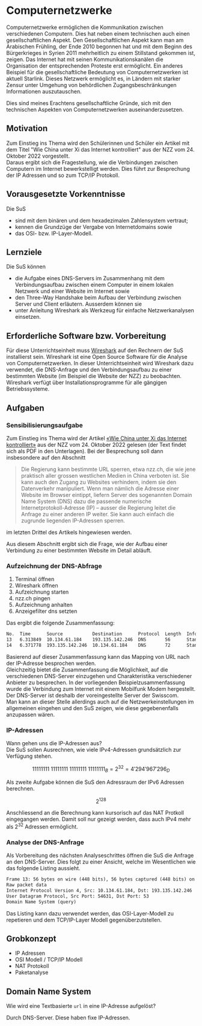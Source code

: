 # Computernetzwerke

Computernetzwerke ermöglichen die Kommunikation zwischen verschiedenen
Computern. Dies hat neben einem technischen auch einen
gesellschaftlichen Aspekt. Den Gesellschaftlichen Aspekt kann man am
Arabischen Frühling, der Ende 2010 begonnen hat und mit dem Beginn des
Bürgerkrieges in Syrien 2011 mehrheitlich zu einem Stillstand gekommen
ist, zeigen. Das Internet hat mit seinen Kommunikationskanälen die
Organisation der entsprechenden Proteste erst ermöglicht. Ein anderes
Beispiel für die gesellschaftliche Bedeutung von Computernetzwerken ist
aktuell Starlink. Dieses Netzwerk ermöglicht es, in Ländern mit starker
Zensur unter Umgehung von behördlichen Zugangsbeschränkungen
Informationen auszutauschen.

Dies sind meines Erachtens gesellschaftliche Gründe, sich mit den
technischen Aspekten von Computernetzwerken auseinanderzusetzen.  

## Motivation

Zum Einstieg ins Thema wird den Schülerinnen und Schüler ein Artikel mit
dem Titel "Wie China unter Xi das Internet kontrolliert" aus der NZZ vom
24\. Oktober 2022 vorgestellt.  
Daraus ergibt sich die Fragestellung, wie die Verbindungen zwischen
Computern im Internet bewerkstelligt werden. Dies führt zur Besprechung
der IP Adressen und so zum TCP/IP Protokoll.

## Vorausgesetzte Vorkenntnisse

Die SuS 

- sind mit dem binären und dem hexadezimalen Zahlensystem vertraut;
- kennen die Grundzüge der Vergabe von Internetdomains sowie
- das OSI- bzw. IP-Layer-Modell.

## Lernziele

Die SuS können

- die Aufgabe eines DNS-Servers im Zusammenhang mit dem
  Verbindungsaufbau zwischen einem Computer in einem lokalen Netzwerk
  und einer Website im Internet sowie
- den Three-Way Handshake beim Aufbau der Verbindung zwischen Server und
  Client erläutern. Ausserdem können sie
- unter Anleitung Wireshark als Werkzeug für einfache Netzwerkanalysen
  einsetzen. 


## Erforderliche Software bzw. Vorbereitung

Für diese Unterrichtseinheit muss
[Wireshark](https://www.wireshark.org/)
auf den Rechnern der SuS installierst sein. Wireshark ist eine Open
Source Software für die Analyse von Computernetzwerken. In dieser
Unterrichtseinheit wird Wireshark dazu verwendet, die DNS-Anfrage und
den Verbindungsaufbau zu einer bestimmten Website (im Beispiel die
Website der NZZ) zu beobachten.  
Wireshark verfügt über
Installationsprogramme für alle gängigen Betriebssysteme.

## Aufgaben

### Sensibilisierungsaufgabe

Zum Einstieg ins Thema wird der Artikel 
[«Wie China unter Xi das Internet
kontrolliert»](https://www.nzz.ch/technologie/wie-china-unter-xi-das-internet-kontrolliert-ld.1708411)
aus der NZZ vom 24. Oktober 2022 gelesen (der Text findet sich als PDF
in den Unterlagen). Bei der Besprechung soll dann insbesondere auf den
Abschnitt 

>Die Regierung kann bestimmte URL sperren, etwa nzz.ch, die wie jene
>praktisch aller grossen westlichen Medien in China verboten ist. Sie
>kann auch den Zugang zu Websites verhindern, indem sie den Datenverkehr
>manipuliert. Wenn man nämlich die Adresse einer Website im Browser
>eintippt, liefern Server des sogenannten Domain Name System (DNS) dazu
>die passende numerische Internetprotokoll-Adresse (IP) – ausser die
>Regierung leitet die Anfrage zu einer anderen IP weiter. Sie kann auch
>einfach die zugrunde liegenden IP-Adressen sperren. 

im letzten Drittel des Artikels hingewiesen werden.

Aus diesem Abschnitt ergibt sich die Frage, wie der Aufbau einer
Verbindung zu einer bestimmten Website im Detail abläuft.

### Aufzeichnung der DNS-Abfrage

1. Terminal öffnen
2. Wireshark öffnen
3. Aufzeichnung starten
4. nzz.ch pingen
5. Aufzeichnung anhalten 
6. Anzeigefilter dns setzten

Das ergibt die folgende Zusammenfassung:

```txt
No.  Time      Source           Destination      Protocol  Length  Info
13   6.313849  10.134.61.184    193.135.142.246  DNS       56      Standard query 0x9e0b A www.nzz.ch
14   6.371778  193.135.142.246  10.134.61.184    DNS       72      Standard query response 0x9e0b A www.nzz.ch A 194.40.217.80
```

Basierend auf dieser Zusammenfassung kann das Mapping von URL nach der
IP-Adresse besprochen werden.  
Gleichzeitig bietet die Zusammenfassung die Möglichkeit, auf die
verschiedenen DNS-Server einzugehen und Charakteristika verschiedener
Anbieter zu besprechen. In der vorliegenden Beispielzusammenfassung
wurde die Verbindung zum Internet mit einem Mobilfunk Modem hergestellt.
Der DNS-Server ist deshalb der voreingestellte Server der Swisscom.  
Man kann an dieser Stelle allerdings auch auf die Netzwerkeinstellungen
im allgemeinen eingehen und den SuS zeigen, wie diese gegebenenfalls
anzupassen wären.

### IP-Adressen

Wann gehen uns die IP-Adressen aus?  
Die SuS sollen Ausrechnen, wie viele IPv4-Adressen grundsätzlich zur
Verfügung stehen.

$$
11111111\ 11111111\ 11111111\ 11111111_B = 2^{32} = 4'294'967'296_D
$$

Als zweite Aufgabe können die SuS den Adressraum der IPv6 Adressen
berechnen.

$$
2^{128}
$$

Anschliessend an die Berechnung kann kursorisch auf das NAT Protkoll
eingegangen werden. Damit soll nur gezeigt werden, dass auch IPv4 mehr
als $2^{32}$ Adressen ermöglicht.

### Analyse der DNS-Anfrage

Als Vorbereitung des nächsten Analyseschrittes öffnen die SuS die
Anfrage an den DNS-Server. Dies folgt zu einer Ansicht, welche im
Wesentlichen wie das folgende Listing aussieht.

```txt
Frame 13: 56 bytes on wire (448 bits), 56 bytes captured (448 bits) on interface \Device\NPF_{F7C8A86C-E9D7-4080-B7F6-EB45CD1446B6}, id 0
Raw packet data
Internet Protocol Version 4, Src: 10.134.61.184, Dst: 193.135.142.246
User Datagram Protocol, Src Port: 54631, Dst Port: 53
Domain Name System (query)
```

Das Listing kann dazu verwendet werden, das OSI-Layer-Modell zu
repetieren und dem TCP/IP-Layer Modell gegenüberzutstellen.

## Grobkonzept

- IP Adressen
- OSI Modell / TCP/IP Modell
- NAT Protokoll
- Paketanalyse

## Domain Name System

Wie wird eine Textbasierte `url` in eine IP-Adresse aufgelöst?

Durch DNS-Server. Diese haben fixe IP-Adressen.